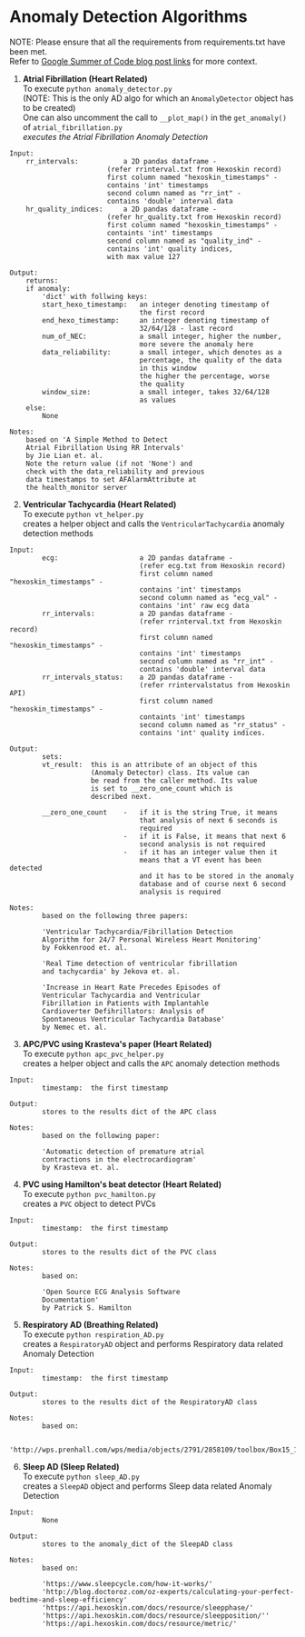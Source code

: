 # Anomaly Detection Algorithms  
NOTE: Please ensure that all the requirements from requirements.txt have been met.  
Refer to [Google Summer of Code blog post links](https://medium.com/@dipankar1995/) for more context.  

1. **Atrial Fibrillation (Heart Related)**  
To execute `python anomaly_detector.py`  
(NOTE: This is the only AD algo for which an `AnomalyDetector` object has to be created)  
One can also uncomment the call to `__plot_map()` in the `get_anomaly()` of `atrial_fibrillation.py`  
*executes the Atrial Fibrillation Anomaly Detection*  
```
Input:
	rr_intervals:           a 2D pandas dataframe -
		                (refer rrinterval.txt from Hexoskin record)
		                first column named "hexoskin_timestamps" -
		                contains 'int' timestamps
		                second column named as "rr_int" -
		                contains 'double' interval data
	hr_quality_indices:     a 2D pandas dataframe -
		                (refer hr_quality.txt from Hexoskin record)
		                first column named "hexoskin_timestamps" -
		                containts 'int' timestamps
		                second column named as "quality_ind" -
		                contains 'int' quality indices,
		                with max value 127

Output:
	returns:
	if anomaly:
	    'dict' with follwing keys:
		start_hexo_timestamp:   an integer denoting timestamp of
		                        the first record
		end_hexo_timestamp:     an integer denoting timestamp of
		                        32/64/128 - last record
		num_of_NEC:             a small integer, higher the number,
		                        more severe the anomaly here
		data_reliability:       a small integer, which denotes as a
		                        percentage, the quality of the data
		                        in this window
		                        the higher the percentage, worse
		                        the quality
		window_size:            a small integer, takes 32/64/128
		                        as values
	else:
	    None

Notes:
	based on 'A Simple Method to Detect
	Atrial Fibrillation Using RR Intervals'
	by Jie Lian et. al.
	Note the return value (if not 'None') and
	check with the data_reliability and previous
	data timestamps to set AFAlarmAttribute at
	the health_monitor server
```
2. **Ventricular Tachycardia (Heart Related)**  
To execute `python vt_helper.py`  
creates a helper object and calls the `VentricularTachycardia` anomaly detection methods  
```
Input:
        ecg:                    a 2D pandas dataframe -
                                (refer ecg.txt from Hexoskin record)
                                first column named "hexoskin_timestamps" -
                                contains 'int' timestamps
                                second column named as "ecg_val" -
                                contains 'int' raw ecg data
        rr_intervals:           a 2D pandas dataframe -
                                (refer rrinterval.txt from Hexoskin record)
                                first column named "hexoskin_timestamps" -
                                contains 'int' timestamps
                                second column named as "rr_int" -
                                contains 'double' interval data
        rr_intervals_status:    a 2D pandas dataframe -
                                (refer rrintervalstatus from Hexoskin API)
                                first column named "hexoskin_timestamps" -
                                containts 'int' timestamps
                                second column named as "rr_status" -
                                contains 'int' quality indices.

Output:
        sets:
        vt_result:  this is an attribute of an object of this
                    (Anomaly Detector) class. Its value can
                    be read from the caller method. Its value
                    is set to __zero_one_count which is
                    described next.

        __zero_one_count    -   if it is the string True, it means
                                that analysis of next 6 seconds is
                                required
                            -   if it is False, it means that next 6
                                second analysis is not required
                            -   if it has an integer value then it
                                means that a VT event has been detected
                                and it has to be stored in the anomaly
                                database and of course next 6 second
                                analysis is required

Notes:
        based on the following three papers:

        'Ventricular Tachycardia/Fibrillation Detection
        Algorithm for 24/7 Personal Wireless Heart Monitoring'
        by Fokkenrood et. al.

        'Real Time detection of ventricular fibrillation
        and tachycardia' by Jekova et. al.

        'Increase in Heart Rate Precedes Episodes of
        Ventricular Tachycardia and Ventricular
        Fibrillation in Patients with Implantahle
        Cardioverter Defihrillators: Analysis of
        Spontaneous Ventricular Tachycardia Database'
        by Nemec et. al.
```
3. **APC/PVC using Krasteva's paper (Heart Related)**  
To execute `python apc_pvc_helper.py`  
creates a helper object and calls the `APC` anomaly detection methods  
```
Input:
        timestamp:  the first timestamp

Output:
        stores to the results dict of the APC class

Notes:
        based on the following paper:

        'Automatic detection of premature atrial
        contractions in the electrocardiogram'
        by Krasteva et. al.
```
4. **PVC using Hamilton's beat detector (Heart Related)**  
To execute `python pvc_hamilton.py`  
creates a `PVC` object to detect PVCs  
```
Input:
        timestamp:  the first timestamp

Output:
        stores to the results dict of the PVC class

Notes:
        based on:

        'Open Source ECG Analysis Software
        Documentation'
        by Patrick S. Hamilton
```
5. **Respiratory AD (Breathing Related)**  
To execute `python respiration_AD.py`  
creates a `RespiratoryAD` object and performs Respiratory data related Anomaly Detection  
```
Input:
        timestamp:  the first timestamp

Output:
        stores to the results dict of the RespiratoryAD class

Notes:
        based on:

        'http://wps.prenhall.com/wps/media/objects/2791/2858109/toolbox/Box15_1.pdf'
```
6. **Sleep AD (Sleep Related)**  
To execute `python sleep_AD.py`  
creates a `SleepAD` object and performs Sleep data related Anomaly Detection  
```
Input:
        None

Output:
        stores to the anomaly_dict of the SleepAD class

Notes:
        based on:

        'https://www.sleepcycle.com/how-it-works/'
        'http://blog.doctoroz.com/oz-experts/calculating-your-perfect-bedtime-and-sleep-efficiency'
        'https://api.hexoskin.com/docs/resource/sleepphase/'
        'https://api.hexoskin.com/docs/resource/sleepposition/''
        'https://api.hexoskin.com/docs/resource/metric/'
```
